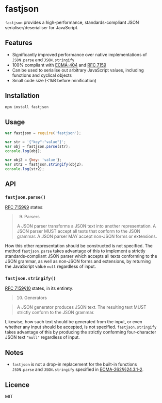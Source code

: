 # fastjson

`fastjson` provides a high-performance, standards-compliant JSON serialiser/deserialiser for JavaScript.

## Features

* Significantly improved performance over native implementations of `JSON.parse` and `JSON.stringify`
* 100% compliant with [ECMA-404](http://www.ecma-international.org/publications/files/ECMA-ST/ECMA-404.pdf) and [RFC 7159](https://tools.ietf.org/html/rfc7159)
* Can be used to serialise out arbitrary JavaScript values, including functions and cyclical objects
* Small code size (<1kB before minification)

## Installation

```bash
npm install fastjson
```

## Usage

```js
var fastjson = require('fastjson');

var str = '{"key":"value"}';
var obj = fastjson.parse(str);
console.log(obj);

var obj2 = {key: 'value'};
var str2 = fastjson.stringify(obj2);
console.log(str2);
```

## API

### `fastjson.parse()`

[RFC 7159§9](https://tools.ietf.org/html/rfc7159#section-9) states:

> 9.  Parsers
> 
> A JSON parser transforms a JSON text into another representation.  A JSON parser MUST accept all texts that conform to the JSON grammar. A JSON parser MAY accept non-JSON forms or extensions.

How this other representation should be constructed is not specified. The method `fastjson.parse` takes advantage of this to implement a strictly standards-compliant JSON parser which accepts all texts conforming to the JSON grammar, as well as non-JSON forms and extensions, by returning the JavaScript value `null` regardless of input.

### `fastjson.stringify()`

[RFC 7159§10](https://tools.ietf.org/html/rfc7159#section-10) states, in its entirety:

> 10.  Generators

> A JSON generator produces JSON text.  The resulting text MUST strictly conform to the JSON grammar.

Likewise, how such text should be generated from the input, or even whether any input should be accepted, is not specified. `fastjson.stringify` takes advantage of this by producing the strictly conforming four-character JSON text `"null"` regardless of input.

## Notes

* `fastjson` is not a drop-in replacement for the built-in functions `JSON.parse` and `JSON.stringify` specified in [ECMA-262§§24.3.1-2](http://www.ecma-international.org/publications/files/ECMA-ST/Ecma-262.pdf).

## Licence

MIT
